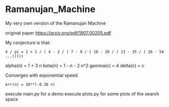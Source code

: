 # Ramanujan_Machine
My very own version of the Ramanujan Machine

original paper
https://arxiv.org/pdf/1907.00205.pdf

My conjecture is that:

    4 / pi = 1 + 1 / ( 4 - 2 / ( 7 - 9 / ( 10 - 20 / ( 13 - 35 / ( 16 - 54 ...)))))

alpha(n) = 1 + 3 n
beta(n) = 1 - n - 2 n^2
gamma(c) = 4
delta(c) = c

Converges with exponential speed

    err(n) = 10**(-0.38 n)
    
execute main.py for a demo
execute plots.py for some plots of the search space
    
